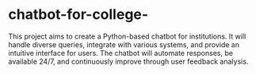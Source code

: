 # chatbot-for-college-
This project aims to create a Python-based chatbot for institutions. It will handle diverse queries, integrate with various systems, and provide an intuitive interface for users. The chatbot will automate responses, be available 24/7, and continuously improve through user feedback analysis. 
